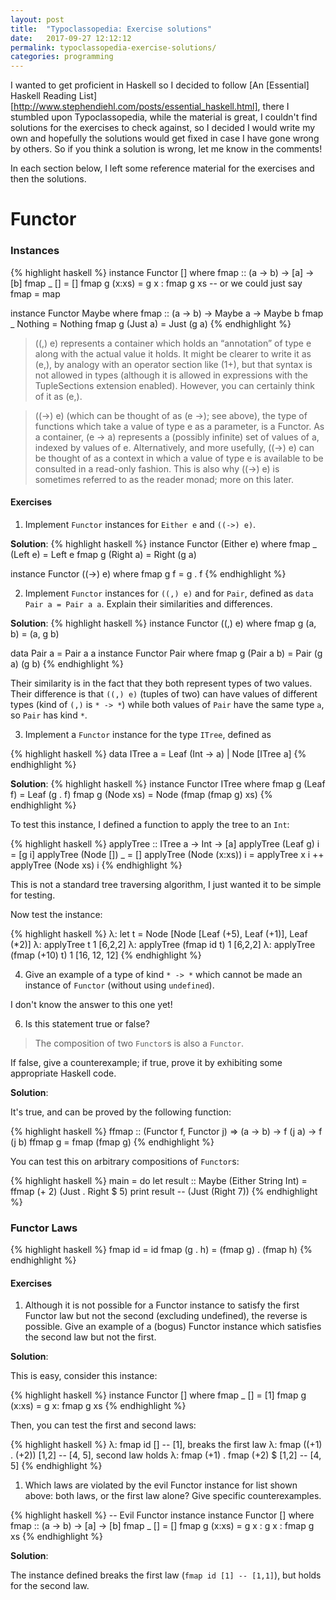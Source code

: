 ```yaml
---
layout: post
title:  "Typoclassopedia: Exercise solutions"
date:   2017-09-27 12:12:12
permalink: typoclassopedia-exercise-solutions/
categories: programming
---
```


I wanted to get proficient in Haskell so I decided to follow [An [Essential] Haskell Reading List][http://www.stephendiehl.com/posts/essential_haskell.html], there I stumbled upon Typoclassopedia, while the material is great, I couldn't find solutions for the exercises to check against, so I decided I would write my own and hopefully the solutions would get fixed in case I have gone wrong by others. So if you think a solution is wrong, let me know in the comments!

In each section below, I left some reference material for the exercises and then the solutions.

Functor
==========
### Instances

{% highlight haskell %}
instance Functor [] where
  fmap :: (a -> b) -> [a] -> [b]
  fmap _ []     = []
  fmap g (x:xs) = g x : fmap g xs
  -- or we could just say fmap = map
 
instance Functor Maybe where
  fmap :: (a -> b) -> Maybe a -> Maybe b
  fmap _ Nothing  = Nothing
  fmap g (Just a) = Just (g a)
{% endhighlight %}

> ((,) e) represents a container which holds an “annotation” of type e along with the actual value it holds. It might be clearer to write it as (e,), by analogy with an operator section like (1+), but that syntax is not allowed in types (although it is allowed in expressions with the TupleSections extension enabled). However, you can certainly think of it as (e,). 

> ((->) e) (which can be thought of as (e ->); see above), the type of functions which take a value of type e as a parameter, is a Functor. As a container, (e -> a) represents a (possibly infinite) set of values of a, indexed by values of e. Alternatively, and more usefully, ((->) e) can be thought of as a context in which a value of type e is available to be consulted in a read-only fashion. This is also why ((->) e) is sometimes referred to as the reader monad; more on this later. 

#### Exercises

1. Implement `Functor` instances for `Either e` and `((->) e)`.

**Solution**:
{% highlight haskell %}
instance Functor (Either e) where
  fmap _ (Left e) = Left e
  fmap g (Right a) = Right (g a)
  
instance Functor ((->) e) where
  fmap g f = g . f
{% endhighlight %}

2. Implement `Functor` instances for `((,) e)` and for `Pair`, defined as `data Pair a = Pair a a`. Explain their similarities and differences.

**Solution**:
{% highlight haskell %}
instance Functor ((,) e) where
  fmap g (a, b) = (a, g b) 
  
  
data Pair a = Pair a a
instance Functor Pair where
  fmap g (Pair a b) = Pair (g a) (g b)
{% endhighlight %}

Their similarity is in the fact that they both represent types of two values.
Their difference is that `((,) e)` (tuples of two) can have values of different types (kind of `(,)` is `* -> *`) while both values of `Pair` have the same type `a`, so `Pair` has kind `*`.

3. Implement a `Functor` instance for the type `ITree`, defined as

{% highlight haskell %}
data ITree a = Leaf (Int -> a)
             | Node [ITree a]
{% endhighlight %}

**Solution**:
{% highlight haskell %}
instance Functor ITree where
  fmap g (Leaf f) = Leaf (g . f)
  fmap g (Node xs) = Node (fmap (fmap g) xs)
{% endhighlight %}

To test this instance, I defined a function to apply the tree to an `Int`:

{% highlight haskell %}
applyTree :: ITree a -> Int -> [a]
applyTree (Leaf g) i = [g i]
applyTree (Node []) _ = []
applyTree (Node (x:xs)) i = applyTree x i ++ applyTree (Node xs) i
{% endhighlight %}

This is not a standard tree traversing algorithm, I just wanted it to be simple for testing.

Now test the instance:

{% highlight haskell %}
λ: let t = Node [Node [Leaf (+5), Leaf (+1)], Leaf (*2)]
λ: applyTree t 1
[6,2,2]
λ: applyTree (fmap id t) 1
[6,2,2]
λ: applyTree (fmap (+10) t) 1
[16, 12, 12]
{% endhighlight %}

4. Give an example of a type of kind `* -> *` which cannot be made an instance of `Functor` (without using `undefined`).

I don't know the answer to this one yet!

6. Is this statement true or false?
 
> The composition of two `Functor`s is also a `Functor`.

If false, give a counterexample; if true, prove it by exhibiting some appropriate Haskell code.

**Solution**:

It's true, and can be proved by the following function:

{% highlight haskell %}
ffmap :: (Functor f, Functor j) => (a -> b) -> f (j a) -> f (j b)
ffmap g = fmap (fmap g)
{% endhighlight %}

You can test this on arbitrary compositions of `Functor`s:

{% highlight haskell %}
main = do
  let result :: Maybe (Either String Int) = ffmap (+ 2) (Just . Right $ 5)
  print result -- (Just (Right 7))
{% endhighlight %}

### Functor Laws

{% highlight haskell %}
fmap id = id
fmap (g . h) = (fmap g) . (fmap h)
{% endhighlight %}

#### Exercises

1. Although it is not possible for a Functor instance to satisfy the first Functor law but not the second (excluding undefined), the reverse is possible. Give an example of a (bogus) Functor instance which satisfies the second law but not the first. 

**Solution**:

This is easy, consider this instance:

{% highlight haskell %}
instance Functor [] where
  fmap _ [] = [1]
  fmap g (x:xs) = g x: fmap g xs
{% endhighlight %}

Then, you can test the first and second laws:

{% highlight haskell %}
λ: fmap id [] -- [1], breaks the first law
λ: fmap ((+1) . (+2)) [1,2] -- [4, 5], second law holds
λ: fmap (+1) . fmap (+2) $ [1,2] -- [4, 5]
{% endhighlight %}

1. Which laws are violated by the evil Functor instance for list shown above: both laws, or the first law alone? Give specific counterexamples. 

{% highlight haskell %}
-- Evil Functor instance
instance Functor [] where
  fmap :: (a -> b) -> [a] -> [b]
  fmap _ [] = []
  fmap g (x:xs) = g x : g x : fmap g xs
{% endhighlight %}

**Solution**:

The instance defined breaks the first law (`fmap id [1] -- [1,1]`), but holds for the second law.
